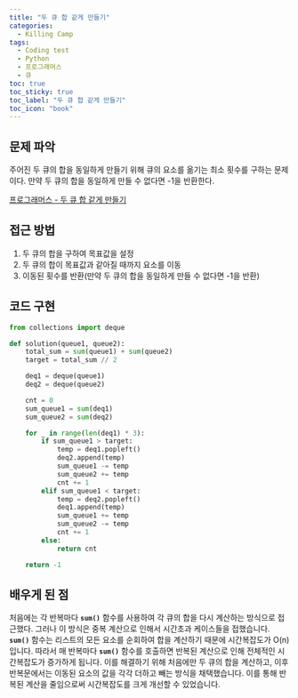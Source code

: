 ```yaml
---
title: "두 큐 합 같게 만들기"
categories:
  - Killing Camp
tags:
  - Coding test
  - Python
  - 프로그래머스
  - 큐
toc: true
toc_sticky: true
toc_label: "두 큐 합 같게 만들기"
toc_icon: "book"
---
```



## 문제 파악
주어진 두 큐의 합을 동일하게 만들기 위해 큐의 요소를 옮기는 최소 횟수를 구하는 문제이다. 만약 두 큐의 합을 동일하게 만들 수 없다면 -1을 반환한다.

[프로그래머스 - 두 큐 합 같게 만들기](https://school.programmers.co.kr/learn/courses/30/lessons/118667)

## 접근 방법

1. 두 큐의 합을 구하여 목표값을 설정 
2. 두 큐의 합이 목표값과 같아질 때까지 요소를 이동
3. 이동된 횟수를 반환(만약 두 큐의 합을 동일하게 만들 수 없다면 -1을 반환)

## 코드 구현

```python
from collections import deque

def solution(queue1, queue2):
    total_sum = sum(queue1) + sum(queue2)
    target = total_sum // 2

    deq1 = deque(queue1)
    deq2 = deque(queue2)

    cnt = 0
    sum_queue1 = sum(deq1)
    sum_queue2 = sum(deq2)

    for _ in range(len(deq1) * 3):
        if sum_queue1 > target:
            temp = deq1.popleft()
            deq2.append(temp)
            sum_queue1 -= temp
            sum_queue2 += temp
            cnt += 1
        elif sum_queue1 < target:
            temp = deq2.popleft()
            deq1.append(temp)
            sum_queue1 += temp
            sum_queue2 -= temp
            cnt += 1
        else:
            return cnt

    return -1
```

## 배우게 된 점

처음에는 각 반복마다 **`sum()`** 함수를 사용하여 각 큐의 합을 다시 계산하는 방식으로 접근했다. 그러나 이 방식은 중복 계산으로 인해서 시간초과 케이스들을 접했습니다. **`sum()`** 함수는 리스트의 모든 요소를 순회하여 합을 계산하기 때문에 시간복잡도가 O(n)입니다. 따라서 매 반복마다 **`sum()`** 함수를 호출하면 반복된 계산으로 인해 전체적인 시간복잡도가 증가하게 됩니다. 이를 해결하기 위해 처음에만 두 큐의 합을 계산하고, 이후 반복문에서는 이동된 요소의 값을 각각 더하고 빼는 방식을 채택했습니다. 이를 통해 반복된 계산을 줄임으로써 시간복잡도를 크게 개선할 수 있었습니다.

